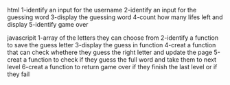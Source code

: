 html
1-identify an input for the username
2-identify an input for the guessing word
3-display the guessing word
4-count how many lifes left and display
5-identify game over

javascripit
1-array of the letters they can choose from
2-identify a function to save the guess letter
3-display the guess in function
4-creat a function that can check whethere they guess the right letter and update the page
5-creat a function to check if they guess the full word and take them to next level
6-creat a function to return game over if they finish the last level or if they fail
